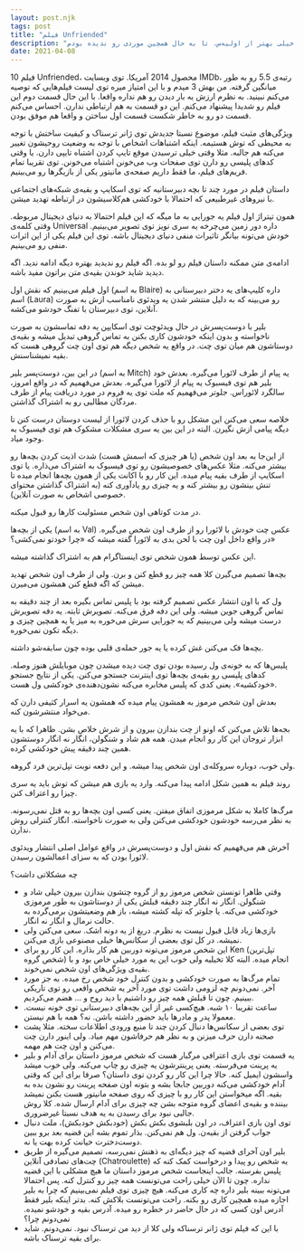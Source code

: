 ```yaml
---
layout: post.njk
tags: post
title: "فیلم Unfriended"
description: "از اون فیلم‌هاییه که قسمت دومش خیلی خیلی بهتر از اولیه‌س. تا به حال همچین موردی رو ندیده بودم."
date: 2021-04-08
---
```


فیلم 10 Unfriended، محصول 2014 آمریکا.
توی وبسایت IMDb، رتبه‌ی 5.5 رو به طور میانگین گرفته. من بهش 3 میدم و با این امتیاز میره توی لیست فیلم‌هایی که توصیه می‌کنم نبینید.
به نظرم ارزش یه بار دیدن رو هم نداره واقعا. با این حال قسمت دوم این فیلم رو شدیدا پیشنهاد می‌کنم.
این دو قسمت به هم ارتباطی ندارن. احساس می‌کنم قسمت دو رو به خاطر شکست قسمت اول ساختن و واقعا هم موفق بودن.

ویژگی‌های مثبت فیلم، موضوع نسبتا جدیدش توی ژانر ترسناک و کیفیت ساختش با توجه به محیطی که توش هستیمه.
اینکه اشتباهات اشخاص با توجه به وضعیت روحیشون تغییر می‌کنه هم جالبه. مثلا وقتی خیلی ترسیدن موقع تایپ کردن اشتباه تایپی دارن.
یا وقتی کدهای پلیسی رو دارن توی صفحات وب می‌خونن اشتباه می‌خونن.
توی تقریبا تمام فریم‌های فیلم، ما فقط داریم صفحه‌ی مانیتور یکی از بازیگرها رو می‌بینیم.

داستان فیلم در مورد چند تا بچه دبیرستانیه که توی اسکایپ و بقیه‌ی شبکه‌های اجتماعی
با نیروهای غیرطبیعی که احتمالا با خودکشی هم‌کلاسیشون در ارتباطه تهدید میشن.

همون تیتراژ اول فیلم یه جورایی به ما میگه که این فیلم احتمالا به دنیای دیجیتال مربوطه. وقتی کلمه‌ی Universal داره
دور زمین می‌چرخه یه سری نویز توی تصویر می‌بینیم. خودش می‌تونه بیانگر تاثیرات منفی دنیای دیجیتال باشه. توی این فیلم یکی
از این اثرات منفی رو می‌بینیم.

ادامه‌ی متن ممکنه داستان فیلم رو لو بده. اگه فیلم رو ندیدید بهتره دیگه ادامه ندید. اگه دیدید شاید خوندن بقیه‌ی متن براتون مفید باشه.

اول فیلم می‌بینیم که نقش اول (به اسم Blaire) داره کلیپ‌های یه دختر دبیرستانی به اسم (Laura) رو می‌بینه که به دلیل منتشر شدن یه ویدئوی نامناسب ازش به صورت آنلاین، توی دبیرستان با تفنگ خودشو می‌کشه.

بلیر با دوست‌پسرش در حال ویدئوچت توی اسکایپن یه دفه تماسشون به صورت ناخواسته و بدون اینکه خودشون کاری بکنن به تماس گروهی تبدیل میشه و بقیه‌ی دوستاشون هم میان توی چت. در واقع یه شخص دیگه هم توی اون چت گروهی هست که بقیه نمیشناسنش.

در این بین، دوست‌پسر بلیر (به اسم Mitch) یه پیام از طرف لائورا می‌گیره. بعدش خود بلیر هم توی فیسبوک یه پیام از لائورا می‌گیره.
بعدش می‌فهمیم که در واقع امروز، سالگرد لائوراس. جلوتر می‌فهمیم که ملت توی یه فروم در مورد دریافت پیام از طرف مردگان
مطالبی رو به اشتراک گذاشتن.

خلاصه سعی می‌کنن این مشکل رو با حذف کردن لائورا از لیست دوستان درست کنن تا دیگه پیامی ازش نگیرن. البته در این بین
یه سری مشکلات مشکوک هم توی فیسبوک به وجود میاد.

از این‌جا به بعد اون شخص (یا هر چیزی که اسمش هست) شدت اذیت کردن بچه‌ها رو بیشتر می‌کنه.
مثلا عکس‌های خصوصیشون رو توی فیسبوک به اشتراک می‌ذاره. یا توی اسکایپ از طرف بقیه پیام میده. این کار رو با اکانت یکی از همون بچه‌ها انجام میده
تا تنش بینشون رو بیشتر کنه و یه چیزی رو یادآوری کنه (به اشتراک گذاشتن محتوای خصوصی اشخاص به صورت آنلاین).

در مدت کوتاهی اون شخص مسئولیت کارها رو قبول میکنه.

یکی از بچه‌ها (به اسم Val) عکس چت خودش با لائورا رو از طرف اون شخص می‌گیره. در واقع داخل اون چت با لحن بدی به لائورا گفته میشه که «چرا خودتو نمی‌کشی؟»

این عکس توسط همون شخص توی اینستاگرام هم به اشتراک گذاشته میشه.

بچه‌ها تصمیم می‌گیرن کلا همه چیز رو قطع کنن و برن. ولی از طرف اون شخص تهدید میشن که اگه قطع کنن همشون می‌میرن.

ول که با اون انتشار عکس تصمیم گرفته بود با پلیس تماس بگیره بعد از چند دقیقه به تماس گروهی جوین میشه. ولی این دفه فرق می‌کنه.
تصویرش ثابته. یه دفه تصویرش درست میشه ولی می‌بینیم که یه جورایی سرش می‌خوره به میز یا یه همچین چیزی و دیگه تکون نمی‌خوره.

بچه‌ها فک می‌کنن غش کرده یا یه جور حمله‌ی قلبی بوده چون سابقه‌شو داشته.

پلیس‌ها که به خونه‌ی ول رسیده بودن توی چت دیده میشدن چون موبایلش هنوز وصله. کدهای پلیسی رو بقیه‌ی بچه‌ها توی اینترنت جستجو می‌کنن.
یکی از نتایج جستجو «خودکشیه». یعنی کدی که پلیس مخابره می‌کنه نشون‌دهنده‌ی خودکشی ول هست.

بعدش اون شخص مرموز به همشون پیام میده که همشون یه اسرار کثیفی دارن که می‌خواد منتشرشون کنه.

بجه‌ها تلاش می‌کنن که اونو از چت بندازن بیرون و از شرش خلاص بشن. ظاهرا که با یه ابزار تروجان این کار رو انجام میدن.
همه هم شاد و شنگولن، انگار نه انگار دوستشون همین چند دقیقه پیش خودکشی کرده.

ولی خوب، دوباره سروکله‌ی اون شخص پیدا میشه. و این دفعه نوبت تپل‌ترین فرد گروهه.

روند فیلم به همین شکل ادامه پیدا می‌کنه. وارد یه بازی هم میشن که توش باید یه سری چیزا رو اعتراف کنن.

مرگ‌ها کاملا به شکل مرموزی اتفاق میفتن. یعنی کسی اون بچه‌ها رو به قتل نمی‌رسونه. به نظر می‌رسه خودشون خودکشی می‌کنن ولی به صورت ناخواسته. انگار کنترلی روش ندارن.

آخرش هم می‌فهمیم که نقش اول و دوست‌پسرش در واقع عوامل اصلی انتشار ویدئوی لائورا بودن که به سزای اعمالشون رسیدن.

چه مشکلاتی داشت؟

* وقتی ظاهرا تونستن شخص مرموز رو از گروه چتشون بندازن بیرون خیلی شاد و شنگولن. انگار نه انگار چند دقیقه قبلش یکی از
دوستاشون به طور مرموزی خودکشی می‌کنه. یا جلوتر که تپله کشته میشه، باز هم وضعیتشون برمی‌گرده به حالت نرمال و انگار نه انگار.
* بازی‌ها زیاد قابل قبول نیست به نظرم. دریغ از یه دونه اشک. سعی می‌کنن ولی نمیشه. در کل توی بعضی از سکانس‌ها خیلی مصنوعی
بازی می‌کنن.
* این شخص مرموز می‌تونه دوربین هم کار بذاره. این کار رو برای Ken (تپل‌ترین شخص گروه) انجام میده.
البته کلا تخیلیه ولی خوب این یه مورد خیلی خاص بود و با بقیه‌ی ویژگی‌های اون شخص نمی‌خوند.
* تمام مرگ‌ها به صورت خودکشی و بدون کنترل خود شخص رخ میده. به جز مورد آخر. نمی‌دونم چه لزومی داشت توی مورد آخر
یه شخص واقعی رو توی تاریکی ببینیم. چون تا قبلش همه چیز رو داشتیم با دید روح و ... هضم می‌کردیم.
* ساعت تقریبا ۱۰ شبه. هیچ‌کسی غیر از این بچه‌های دبیرستانی توی خونه نیست. معمولا پدر و مادرها باید حضور داشته باشن. نه؟
همه با هم نیستن.
* توی بعضی از سکانس‌ها دنبال کردن چند تا منبع ورودی اطلاعات سخته. مثلا پشت صحنه دارن حرف میزنن و به نظر هم حرفاشون مهم میاد.
ولی اینور دارن چت می‌کنن و اون چت هم مهمه.
* یه قسمت توی بازی اعترافی مرگبار هست که شخص مرموز داستان برای آدام و بلیر یه پرینت می‌فرسته. یعنی پرینترشون یه چیزی رو چاپ می‌کنه.
ولی خوب میشد واسشون ایمیل کنه. حالا چرا این کار رو کردن توی داستان؟ صرفا برای این که وقتی آدام خودکشی می‌کنه دوربین جابجا بشه و بتونه اون صفحه پرینت رو نشون بده به بقیه. اگه میخواستن این کار رو با چیزی که روی صفحه مانیتور هست بکنن نمیشد بیننده و
بقیه‌ی اعضای گروه متوجه بشن چه چیزی برای آدام ارسال شده. کلا روش جالبی نبود برای رسیدن به یه هدف نسبتا غیرضروری.
* توی اون بازی اعتراف، در اون بلبشوی بکش بکش (خودبکش خودبکش)، ملت دنبال جواب گرفتن از بقیه‌ن. ول هم نمی‌کنن. بذار تموم بشه این قضیه بعد برو ببین دوست‌دخترت خیانت کرده بهت یا نه.
* بلیر اون آخرای قضیه که چیز دیگه‌ای به ذهنش نمی‌رسه، تصمیم می‌گیره از طریق چت‌های تصادفی آنلاین (Chatroulette) یه شخص رو پیدا و درخواست کمک کنه که پلیس بفرسته. جالب اینجاست شخص مرموز داستان ما هیچ مشکلی با این قضیه نداره. چون تا الآن خیلی راحت
می‌تونست همه چیز رو کنترل کنه. پس احتمالا می‌تونه ببینه بلیر داره چه کاری می‌کنه. هیچ چیزی توی فیلم نمی‌بینیم که چرا
به بلیر اجازه میده همچین کاری رو بکنه. راحت می‌تونست بلاکش کنه. بدتر اینکه بلیر فقط آدرس اون کسی که در حال حاضر
در خطره رو میده. آدرس بقیه و خودشو نمیده. نمی‌دونم چرا؟
* با این که فیلم توی ژانر ترسناکه ولی کلا از دید من ترسناک نبود. نمی‌دونم. شاید برای بقیه ترسناک باشه.